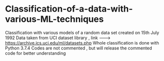 # Classification-of-a-data-with-various-ML-techniques
Classification with various models of a random data set created on 15th July 1992 
Data taken from UCI dataset library  , link  --->  https://archive.ics.uci.edu/ml/datasets.php
Whole classification is done with Python 3.7.4
Codes are not commented , but will release the commented code for better understanding

